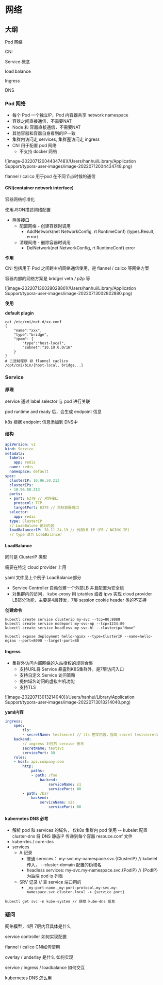 # 网络

## 大纲

Pod 网络

CNI

Service 概念

load balance

Ingress

DNS

### Pod 网络

* 每个 Pod 一个独立IP，Pod 内容器共享 network namespace
* 容器之间直接通信，不需要NAT
* Node 和 容器直接通信，不需要NAT
* 其他容器和容器自身看到的IP一致
* 集群内访问走 services, 集群歪访问走 ingress
* CNI 用于配置 pod 网络
  * 不支持 docker 网络

!\[image-20220712004434748]\(/Users/hanhui/Library/Application Support/typora-user-images/image-20220712004434748.png)

flannel / calico 用于pod 在不同节点时候的通信

#### CNI(container network interface)

容器网络标准化

使用JSON描述网络配置

* 两类接口
  * 配置网络 - 创建容器时调用
    * AddNetwork(net NetworkConfig, rt RuntimeConf) (types.Result, error)
  * 清理网络 - 删除容器时调用
    * DelNetwork(net NetworkConfig, rt RuntimeConf) error

**作用**

CNI 包括用于 Pod 之间跨主机网络通信使用，是 flannel / calico 等网络方案

容器内部的网络方案是 bridge/ veth / p2p 等

!\[image-20220713002802880]\(/Users/hanhui/Library/Application Support/typora-user-images/image-20220713002802880.png)

**使用**

**default plugin**

```shell
cat /etc/cni/net.d/xx.conf
{
	"name":"xxx",
	"type":"bridge",
	"ipam": {
		"type":"host-local",
		"subnet":"10.10.0.0/16"
	}
}
# 二进制程序 非 flannel caclico
/opt/cni/bin/{host-local, bridge...}
```

### Service

#### 原理

service 通过 label selector 与 pod 进行关联

pod runtime and ready 后，会生成 endpoint 信息

k8s 根据 endpoint 信息添加到 DNS中

#### 结构

```yaml
apiVersion: v1
kind: Service
metadata:
  labels:
    app: redis
  name: redis
  namespace: default
spec:
  clusterIP: 10.96.50.213
  clusterIPs:
  - 10.96.50.213
  ports:
  - port: 6379 // 对外接口
    protocol: TCP
    targetPort: 6379 // 目标容器端口
  selector:
    app: redis
  type: ClusterIP
  // LoabBalcne 部分内容
  loadBalancerIP: 78.11.24.19 // 外部LB IP (F5 / NGINX IP)
  // type 改为 LoabBalancer
```

#### LoadBalance

同时是 ClusterIP 类型

需要在特定 cloud provider 上用

yaml 文件见上个例子 LoadBalance部分

* Service Controller 自动创建一个外部LB 并且配置为安全组
* 对集群内的访问， kube-proxy 用 iptables 或者 ipvs 实现 cloud provider LB部分功能，主要是4层转发，7层 session cookie header 类的不支持

**创建命令**

```shell
kubectl create service clusterip my-svc --tcp=80:8080
kubectl create service nodeport my-svc-np --tcp=1234:80
kubectl create service headless my-svc-hl --clusterip="None"

kubectl expose deployment hello-nginx --type=ClusterIP --name=hello-nginx --port=8090 --target-port=80
```

#### Ingress

* 集群外访问内部网络的入站授权的规则合集
  * 支持URL将 Service 暴露到K8S集群外，是7层访问入口
  * 支持自定义 Service 访问策略
  * 提供域名访问的虚拟主机功能
  * 支持TLS

!\[image-20220713013214040]\(/Users/hanhui/Library/Application Support/typora-user-images/image-20220713013214040.png)

**yaml内容**

```yaml
ingress:
	spec:
		tls:
		- secretName: testsecret // tls 密文内容，指向 secret testsecret读取内容
    backend:
    	// ingress 对应的 service 信息
    	secretName: testsvc
    	servicePort: 80
    rules:
    - host: api.company.com
    	http:
    		paths:
    		- path: /foo
    			backend: 
    				serviceName: s1
    				servicePort: 80
        - path: /bar
        	backend:
        		serviceName: s2s
    				servicePort: 80
```

#### kubernetes DNS 必考

* 解析 pod 和 services 的域名， 仅k8s 集群内 pod 使用 -- kubelet 配置 cluster-dns 将 DNS 静态IP 传递到每个容器 resouce.conf 文件
* kube-dns / core-dns
* services
  * A 记录
    * 普通 services： my-svc.my-namespace.svc.{ClusterIP} // kubelet 传入， --cluster-domain 配置的伪域名
    * headless services: my-svc.my-namespace.svc.{PodIP} // {PodIP} 为后端 pod ip 列表
  * SRV 记录 // 查 service 端口用的
    * `_my-port-name._my-port-protocol.my-svc.my-namespace.svc.cluster.local -> {service port}`

```shell
kubectl get svc -n kube-system // 获取 kube-dns 信息
```

### 疑问

网络模型，4层 7层内容具体是什么

service controller 如何实现配置

flannel / calico CNI如何使用

overlay / underlay 是什么 如何实现

service / ingress / loadbalance 如何交互

kubernetes DNS 怎么用
